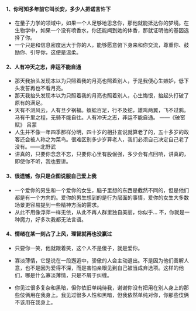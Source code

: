 #### 1、你可知多年前它叫长安，多少人把诺言许下

- 在量子力学的领域中，如果一个人足够地思念你，那他就能抵达你的梦境。在生物学中，如果一个没有喷香水，你还能闻到她的体香，那就证明他的基因选择了你。
- 一个只是和信息密度远大于你的人，能够愿意俯下身来和你交流，尊重你、鼓励你、引导你，这便是温柔。

#### 2、人有冲天之志，非运不能自通

- 那天我抬头发现本以为只照着我的月亮也照着别人，于是我便心生嫉妒，低下头发誓再也不看月亮。
- 那天我抬头发现本以为只照着我的月亮也照着别人，心生悔恨，抬起头打破了原有的满足。
- 天有不测风云，人有旦夕祸福。蜈蚣百足，行不及蛇，雄鸡两翼，飞不过鸦。马有千里之程，无骑不能自往。人有冲天之志，非运不能自通。 ——《破窑赋》 吕蒙
- 人生并不像一年四季那样分明，四十岁的相扑宣说就算老了的，五十多岁的政客还会被人称之为菜鸟。很难区别多少岁算老人，我们必须自己决定自己老了没有。——北野武
- 讲真的，只要你念念不忘，只要你心里有股倔强，多少会有点回响，讲真的，即使你不听，我也要讲。

#### 3、很遗憾，你只是企图说服自己爱上我

- 一个爱你的男生和一个爱你的女生，脑子里想的东西是截然不同的，但是他们都是有一个方向的。爱你的男生想到的是行为层面的事情，爱你的女生大多数场景更容易提到一些精神方面的需求。
- 从此不用像浮萍一样无依，从此不再人群里独自美丽，你似乎... 不，你就是一种魔力，好多次我都无法言语。

#### 4、情绪在某一刻占了上风，理智就再也没赢过

- 只要你一笑，他就跟着笑，这个人不是傻子，就是爱你。

- 寡淡薄情，它是说在一段邂逅中，骄傲的人会主动退出。不是因为他们善解人意，也不是因为爱得不深，而是害怕亲眼见到自己被当成弃选项。这样的他们，哪是什么寡淡薄情，只是不屑于纠缠。
- 你见过很多复杂和黑暗，但你依旧单纯待我，谢谢你没有把用在别人身上的那些伎俩用在我身上。我见过很多人性和黑暗，但我依然单纯对你，你那些伎俩不该用在我身上。



